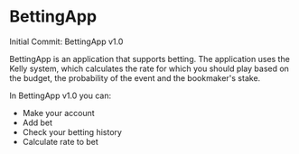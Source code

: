 # BettingApp
Initial Commit: BettingApp v1.0


BettingApp is an application that supports betting. The application uses the Kelly system, which calculates the rate for which 
you should play based on the budget, the probability of the event and the bookmaker's stake.

In BettingApp v1.0 you can:
- Make your account
- Add bet 
- Check your betting history
- Calculate rate to bet
